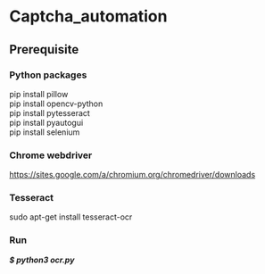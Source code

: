 # Captcha_automation
## Prerequisite</br>
### Python packages</br>
pip install pillow</br>
pip install opencv-python</br>
pip install pytesseract</br>
pip install pyautogui</br>
pip install selenium</br>
### Chrome webdriver</br>
https://sites.google.com/a/chromium.org/chromedriver/downloads

### Tesseract</br>
sudo apt-get install tesseract-ocr

### Run
***$ python3 ocr.py***

